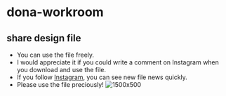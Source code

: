 # dona-workroom
## share design file
- You can use the file freely.
- I would appreciate it if you could write a comment on Instagram when you download and use the file.
- If you follow <a href="https://www.instagram.com/dona.workroom" target="_blank">Instagram</a>, you can see new file news quickly.
- Please use the file preciously!
![1500x500](https://user-images.githubusercontent.com/28218569/173377261-f4a111b3-d57c-429e-9479-5ce63a1786a6.jpeg)
